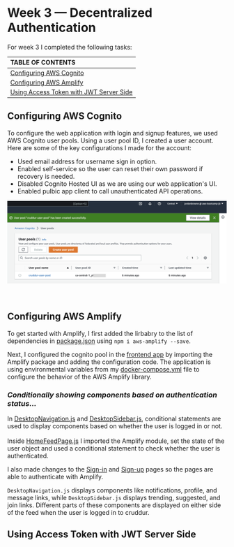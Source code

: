 # Week 3 — Decentralized Authentication

For week 3 I completed the following tasks:

| TABLE OF CONTENTS |
| :-------------- |
| [Configuring AWS Cognito](#configuring-aws-cognito) |
| [Configuring AWS Amplify](#configuring-aws-amplify) |
| [Using Access Token with JWT Server Side](#using-access-token-with-jwt-server-side) |


## Configuring AWS Cognito

To configure the web application with login and signup features, we used AWS Cognito user pools. Using a user pool ID, I created a user account. Here are some of the key configurations I made for the account:

- Used email address for username sign in option.
- Enabled self-service so the user can reset their own password if recovery is needed. 
- Disabled Cognito Hosted UI as we are using our web application's UI.
- Enabled pulbic app client to call unauthenticated API operations.


<p align="center">
<img src="assets/aws-cognito-user-pool-created.png" >
</p>
<br>


## Configuring AWS Amplify

To get started with Amplify, I first added the lirbabry to the list of dependencies in [package.json](../frontend-react-js/package.json) using `npm i aws-amplify --save`. 

Next, I configured the cognito pool in the [frontend app](../frontend-react-js/src/App.js ) by importing the Amplify package and adding the configuration code. The application is using environmental variables from my [docker-compose.yml](../docker-compose.yml) file to configure the behavior of the AWS Amplify library.

### ***Conditionally showing components based on authentication status...***

In [DesktopNavigation.js](../frontend-react-js/src/components/DesktopNavigation.js) and [DesktopSidebar.js](../frontend-react-js/src/components/DesktopSidebar.js), conditional statements are used to display components based on whether the user is logged in or not.
<br>
<br>
Inside [HomeFeedPage.js](../frontend-react-js/src/pages/HomeFeedPage.js) I imported the Amplify module, set the state of the user object and used a conditional statement to check whether the user is authenticated. 

I also made changes to the [Sign-in](../frontend-react-js/src/pages/SigninPage.js) and [Sign-up](frontend-react-js/src/pages/SignupPage.js) pages so the pages are able to authenticate with Amplify. 

`DesktopNavigation.js` displays components like notifications, profile, and message links, while `DesktopSidebar.js` displays trending, suggested, and join links. Different parts of these components are displayed on either side of the feed when the user is logged in to cruddur.<p>





## Using Access Token with JWT Server Side







